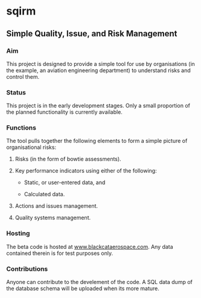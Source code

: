 # sqirm

## Simple Quality, Issue, and Risk Management

### Aim

This project is designed to provide a simple tool for use by organisations (in the example, an aviation engineering department) to understand risks and control them.

### Status

This project is in the early development stages.  Only a small proportion of the planned functionality is currently available.

### Functions

The tool pulls together the following elements to form a simple picture of organisational risks:

1. Risks (in the form of bowtie assessments).

2. Key performance indicators using either of the following:

   * Static, or user-entered data, and
   
   * Calculated data.
  
3. Actions and issues management.

4. Quality systems management.

### Hosting

The beta code is hosted at www.blackcataerospace.com.  Any data contained therein is for test purposes only.

### Contributions

Anyone can contribute to the develement of the code.  A SQL data dump of the database schema will be uploaded when its more mature.
